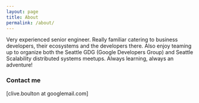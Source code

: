 ```yaml
---
layout: page
title: About
permalink: /about/
---
```

Very experienced senior engineer. Really familiar catering to business developers, their ecosystems and the developers there. Also enjoy teaming up to organize both the Seattle GDG (Google Developers Group) and Seattle Scalability distributed systems meetups. Always learning, always an adventure!

### Contact me

[clive.boulton at googlemail.com]
